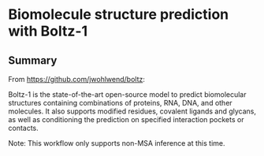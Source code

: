 # Biomolecule structure prediction with Boltz-1

## Summary

From https://github.com/jwohlwend/boltz:

Boltz-1 is the state-of-the-art open-source model to predict biomolecular structures containing combinations of proteins, RNA, DNA, and other molecules. It also supports modified residues, covalent ligands and glycans, as well as conditioning the prediction on specified interaction pockets or contacts.

Note: This workflow only supports non-MSA inference at this time.
